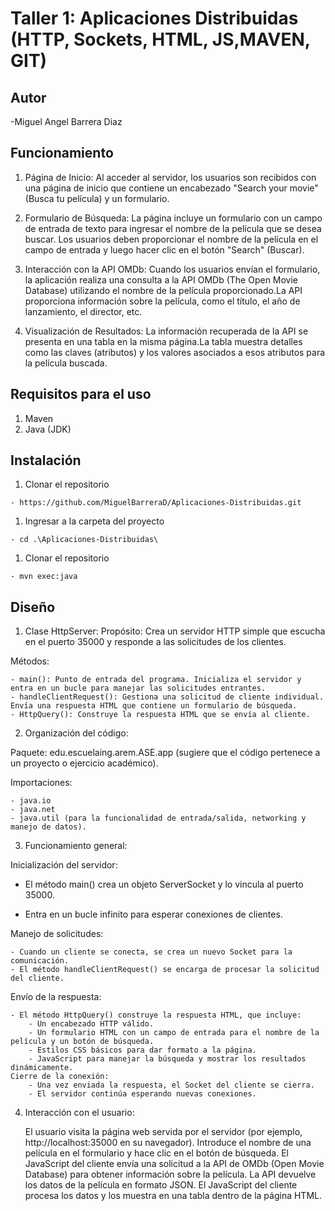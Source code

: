 # Taller 1: Aplicaciones Distribuidas (HTTP, Sockets, HTML, JS,MAVEN, GIT)

## Autor 
-Miguel Angel Barrera Diaz

## Funcionamiento
1. Página de Inicio:
Al acceder al servidor, los usuarios son recibidos con una página de inicio que contiene un encabezado "Search your movie" (Busca tu película) y un formulario.

2. Formulario de Búsqueda:
La página incluye un formulario con un campo de entrada de texto para ingresar el nombre de la película que se desea buscar.
Los usuarios deben proporcionar el nombre de la película en el campo de entrada y luego hacer clic en el botón "Search" (Buscar).

3. Interacción con la API OMDb:
Cuando los usuarios envían el formulario, la aplicación realiza una consulta a la API OMDb (The Open Movie Database) utilizando el nombre de la película proporcionado.La API proporciona información sobre la película, como el título, el año de lanzamiento, el director, etc.

4. Visualización de Resultados:
La información recuperada de la API se presenta en una tabla en la misma página.La tabla muestra detalles como las claves (atributos) y los valores asociados a esos atributos para la película buscada.

## Requisitos para el uso
1. Maven
2. Java (JDK)

## Instalación
1. Clonar el repositorio
```
- https://github.com/MiguelBarreraD/Aplicaciones-Distribuidas.git
```
1. Ingresar a la carpeta del proyecto
```
- cd .\Aplicaciones-Distribuidas\
```
1. Clonar el repositorio
```
- mvn exec:java 
```


## Diseño
1. Clase HttpServer:
Propósito: Crea un servidor HTTP simple que escucha en el puerto 35000 y responde a las solicitudes de los clientes.

Métodos:

    - main(): Punto de entrada del programa. Inicializa el servidor y entra en un bucle para manejar las solicitudes entrantes.
    - handleClientRequest(): Gestiona una solicitud de cliente individual. Envía una respuesta HTML que contiene un formulario de búsqueda.
    - HttpQuery(): Construye la respuesta HTML que se envía al cliente.

2. Organización del código:

Paquete: edu.escuelaing.arem.ASE.app (sugiere que el código pertenece a un proyecto o ejercicio académico).

Importaciones: 

    - java.io
    - java.net
    - java.util (para la funcionalidad de entrada/salida, networking y manejo de datos).

3. Funcionamiento general:

Inicialización del servidor:

- El método main() crea un objeto ServerSocket y lo vincula al puerto 35000.

- Entra en un bucle infinito para esperar conexiones de clientes.

Manejo de solicitudes:

    - Cuando un cliente se conecta, se crea un nuevo Socket para la comunicación.
    - El método handleClientRequest() se encarga de procesar la solicitud del cliente.

Envío de la respuesta:

    - El método HttpQuery() construye la respuesta HTML, que incluye:
        - Un encabezado HTTP válido.
        - Un formulario HTML con un campo de entrada para el nombre de la   película y un botón de búsqueda.
        - Estilos CSS básicos para dar formato a la página.
        - JavaScript para manejar la búsqueda y mostrar los resultados dinámicamente.
    Cierre de la conexión:
        - Una vez enviada la respuesta, el Socket del cliente se cierra.
        - El servidor continúa esperando nuevas conexiones.

4. Interacción con el usuario:

    El usuario visita la página web servida por el servidor (por ejemplo, http://localhost:35000 en su navegador).
    Introduce el nombre de una película en el formulario y hace clic en el botón de búsqueda.
El JavaScript del cliente envía una solicitud a la API de OMDb (Open Movie Database) para obtener información sobre la película.
    La API devuelve los datos de la película en formato JSON.
    El JavaScript del cliente procesa los datos y los muestra en una tabla dentro de la página HTML.

